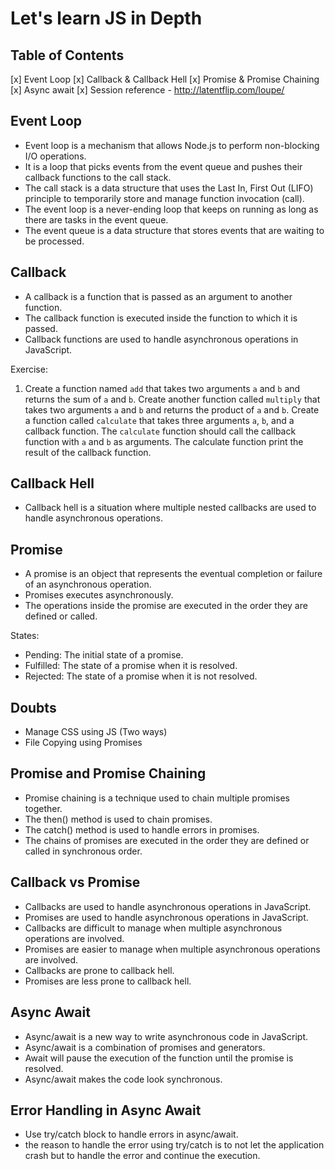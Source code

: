 # Let's learn JS in Depth

## Table of Contents

[x] Event Loop
[x] Callback & Callback Hell
[x] Promise & Promise Chaining
[x] Async await
[x] Session reference - http://latentflip.com/loupe/

## Event Loop

- Event loop is a mechanism that allows Node.js to perform non-blocking I/O operations.
- It is a loop that picks events from the event queue and pushes their callback functions to the call stack.
- The call stack is a data structure that uses the Last In, First Out (LIFO) principle to temporarily store and manage function invocation (call).
- The event loop is a never-ending loop that keeps on running as long as there are tasks in the event queue.
- The event queue is a data structure that stores events that are waiting to be processed.

## Callback

- A callback is a function that is passed as an argument to another function.
- The callback function is executed inside the function to which it is passed.
- Callback functions are used to handle asynchronous operations in JavaScript.

Exercise:

1. Create a function named `add` that takes two arguments `a` and `b` and returns the sum of `a` and `b`. Create another function called `multiply` that takes two arguments `a` and `b` and returns the product of `a` and `b`. Create a function called `calculate` that takes three arguments `a`, `b`, and a callback function. The `calculate` function should call the callback function with `a` and `b` as arguments. The calculate function print the result of the callback function.

## Callback Hell

- Callback hell is a situation where multiple nested callbacks are used to handle asynchronous operations.

## Promise

- A promise is an object that represents the eventual completion or failure of an asynchronous operation.
- Promises executes asynchronously.
- The operations inside the promise are executed in the order they are defined or called.

States:

- Pending: The initial state of a promise.
- Fulfilled: The state of a promise when it is resolved.
- Rejected: The state of a promise when it is not resolved.

## Doubts

- Manage CSS using JS (Two ways)
- File Copying using Promises

## Promise and Promise Chaining

- Promise chaining is a technique used to chain multiple promises together.
- The then() method is used to chain promises.
- The catch() method is used to handle errors in promises.
- The chains of promises are executed in the order they are defined or called in synchronous order.

## Callback vs Promise

- Callbacks are used to handle asynchronous operations in JavaScript.
- Promises are used to handle asynchronous operations in JavaScript.
- Callbacks are difficult to manage when multiple asynchronous operations are involved.
- Promises are easier to manage when multiple asynchronous operations are involved.
- Callbacks are prone to callback hell.
- Promises are less prone to callback hell.

## Async Await

- Async/await is a new way to write asynchronous code in JavaScript.
- Async/await is a combination of promises and generators.
- Await will pause the execution of the function until the promise is resolved.
- Async/await makes the code look synchronous.

## Error Handling in Async Await

- Use try/catch block to handle errors in async/await.
- the reason to handle the error using try/catch is to not let the application crash but to handle the error and continue the execution.
